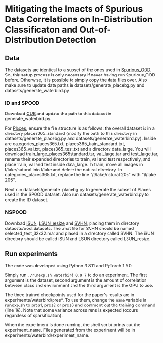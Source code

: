 # Mitigating the Imacts of Spurious Data Correlations on In-Distribution Classificaton and Out-of-Distribution Detection

## Data

The datasets are identical to a subset of the ones used in [Spurious_OOD](https://github.com/deeplearning-wisc/Spurious_OOD). 
So, this setup process is only necessary if never having run Spurious_OOD before. Otherwise, it is possible to
simply copy the data files over. Also make sure to update data paths in datasets/generate_placebg.py and 
datasets/generate_waterbird.py

### ID and SPOOD

Download [CUB](http://www.vision.caltech.edu/visipedia/CUB-200-2011.html) and update the path to this dataset in generate_waterbird.py.

For [Places](http://places2.csail.mit.edu), ensure the file structure is as follows: the overall dataset is in a directory places365_standard 
(modify the path to this directory in datasets/generate_placebg.py and datasets/generate_waterbird.py). 
Inside are categories_places365.txt, places365_train_standard.txt, 
places365_val.txt, places365_test.txt and a directory data_large. You will download 
train_large_places365standard.tar, val_large.tar and test_large.tar, rename their expanded directories to
train, val and test respectively, and place train, val and test inside data_large. In train, 
move all images in l/lake/natural into l/lake and delete the natural directory.
In categories_places365.txt, replace the line "/l/lake/natural 205" with "/l/lake 205".

Next run datasets/generate_placebg.py to generate the subset of Places used in the SPOOD dataset. Also
run datasets/generate_waterbird.py to create the ID dataset.

### NSPOOD

Download [iSUN](https://www.dropbox.com/s/ssz7qxfqae0cca5/iSUN.tar.gz), [LSUN_resize](https://www.dropbox.com/s/moqh2wh8696c3yl/LSUN_resize.tar.gz) and [SVHN](http://ufldl.stanford.edu/housenumbers/test_32x32.mat), placing them in directory datasets/ood_datasets. The .mat file for SVHN
should be named selected_test_32x32.mat and placed in a directory called SVHN. The iSUN directory
should be called iSUN and LSUN directory called LSUN_resize.

## Run experiments

The code was developed using Python 3.8.11 and PyTorch 1.9.0.

Simply run `./runexp.sh waterbird 0.9 7` to do an experiment. The first argument is the dataset,
second argument is the amount of correlation between class and environment and the third
argument is the GPU to use.

The three trained checkpoints used for the paper's results are in 
experiments/waterbird/pres*. To use them, change the `name` variable in runexp.sh 
to pres1, pres2 or pres3 and comment out the training command (line 16). Note that
some variance across runs is expected (occurs regardless of sparsification).

When the experiment is done running, the shell script prints out the experiment_name. 
Files generated from the experiment will be in experiments/waterbird/experiment_name.
